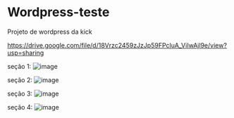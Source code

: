 # Wordpress-teste
Projeto de wordpress da kick

https://drive.google.com/file/d/18Vrzc2459zJzJp59FPcluA_ViIwAjl9e/view?usp=sharing



seção 1:
![image](https://user-images.githubusercontent.com/89420484/144323740-76b843a8-995a-4549-8c4e-596ae4522e37.png)

seção 2:
![image](https://user-images.githubusercontent.com/89420484/144323843-c1d6a2d4-0fe8-4c73-a683-8a63b6374c02.png)

seção 3:
![image](https://user-images.githubusercontent.com/89420484/144323881-5b5bb7c0-11ed-47b3-918a-78f83c8c989e.png)

seção 4:
![image](https://user-images.githubusercontent.com/89420484/144323904-f599b3b7-d454-464e-89b2-8df989a27645.png)


